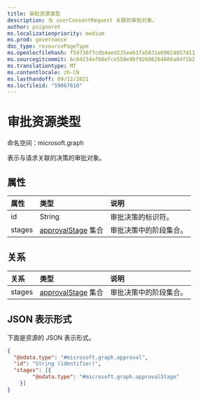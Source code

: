 ```yaml
---
title: 审批资源类型
description: 与 userConsentRequest 关联的审批对象。
author: psignoret
ms.localizationpriority: medium
ms.prod: governance
doc_type: resourcePageType
ms.openlocfilehash: f59736f7cdb4aed235eeb1fa5831e69024057d11
ms.sourcegitcommit: 6c04234af08efce558e9bf926062b4686a84f1b2
ms.translationtype: MT
ms.contentlocale: zh-CN
ms.lasthandoff: 09/12/2021
ms.locfileid: "59067610"
---
```

# <a name="approval-resource-type"></a>审批资源类型

命名空间：microsoft.graph

表示与请求关联的决策的审批对象。

## <a name="properties"></a>属性

|属性|类型|说明|
|:---|:---|:---|
|id|String|审批决策的标识符。|
|stages|[approvalStage](../resources/approvalstage.md) 集合|审批决策中的阶段集合。 |

## <a name="relationships"></a>关系

|关系|类型|说明|
|:---|:---|:---|
|stages|[approvalStage](../resources/approvalstage.md) 集合|审批决策中的阶段集合。 |

## <a name="json-representation"></a>JSON 表示形式

下面是资源的 JSON 表示形式。
<!-- {
  "blockType": "resource",
  "keyProperty": "id",
  "@odata.type": "microsoft.graph.approval",
  "openType": false
}
-->

``` json
{
  "@odata.type": "#microsoft.graph.approval",
  "id": "String (identifier)",
  "stages": [{
        "@odata.type": "#microsoft.graph.approvalStage"
    }]
}
```
